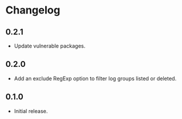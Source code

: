 # Changelog

## 0.2.1

  * Update vulnerable packages.

## 0.2.0

  * Add an exclude RegExp option to filter log groups listed or deleted.

## 0.1.0

  * Initial release.
